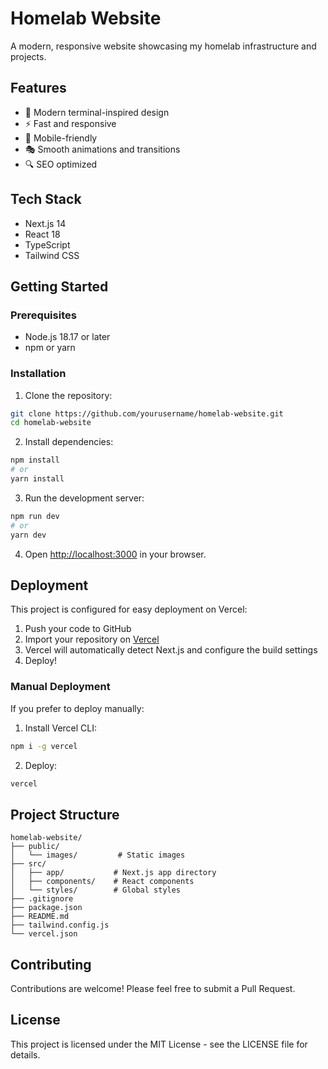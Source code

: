 # Homelab Website

A modern, responsive website showcasing my homelab infrastructure and projects.

## Features

- 🎨 Modern terminal-inspired design
- ⚡ Fast and responsive
- 📱 Mobile-friendly
- 🎭 Smooth animations and transitions
- 🔍 SEO optimized

## Tech Stack

- Next.js 14
- React 18
- TypeScript
- Tailwind CSS

## Getting Started

### Prerequisites

- Node.js 18.17 or later
- npm or yarn

### Installation

1. Clone the repository:
```bash
git clone https://github.com/yourusername/homelab-website.git
cd homelab-website
```

2. Install dependencies:
```bash
npm install
# or
yarn install
```

3. Run the development server:
```bash
npm run dev
# or
yarn dev
```

4. Open [http://localhost:3000](http://localhost:3000) in your browser.

## Deployment

This project is configured for easy deployment on Vercel:

1. Push your code to GitHub
2. Import your repository on [Vercel](https://vercel.com)
3. Vercel will automatically detect Next.js and configure the build settings
4. Deploy!

### Manual Deployment

If you prefer to deploy manually:

1. Install Vercel CLI:
```bash
npm i -g vercel
```

2. Deploy:
```bash
vercel
```

## Project Structure

```
homelab-website/
├── public/
│   └── images/         # Static images
├── src/
│   ├── app/           # Next.js app directory
│   ├── components/    # React components
│   └── styles/        # Global styles
├── .gitignore
├── package.json
├── README.md
├── tailwind.config.js
└── vercel.json
```

## Contributing

Contributions are welcome! Please feel free to submit a Pull Request.

## License

This project is licensed under the MIT License - see the LICENSE file for details.

